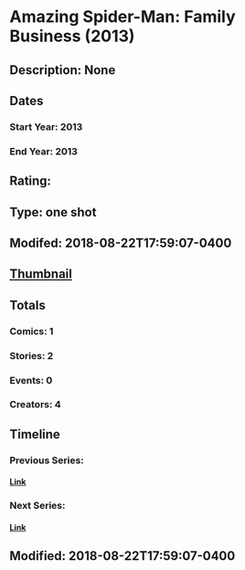 # Amazing Spider-Man: Family Business (2013)
## Description: None
## Dates
### Start Year: 2013
### End Year: 2013
## Rating: 
## Type: one shot
## Modifed: 2018-08-22T17:59:07-0400
## [Thumbnail](http://i.annihil.us/u/prod/marvel/i/mg/e/40/57c7529586451.jpg)
## Totals
### Comics: 1
### Stories: 2
### Events: 0
### Creators: 4
## Timeline
### Previous Series: 
#### [Link]()
### Next Series: 
#### [Link]()
## Modified: 2018-08-22T17:59:07-0400